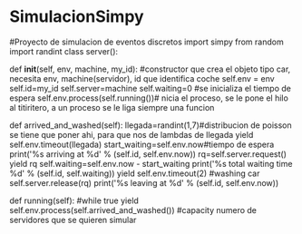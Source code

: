 # SimulacionSimpy
#Proyecto de simulacion de eventos discretos
import simpy
from random import randint
class server():

   def __init__(self, env, machine, my_id): #constructor que crea el objeto tipo car, necesita env, machine(servidor), id que identifica coche
        self.env = env
        self.id=my_id
        self.server=machine
        self.waiting=0 #se inicializa el tiempo de espera 
        self.env.process(self.running())# nicia el proceso, se le pone el hilo al titiritero, a un proceso se le liga siempre una funcion 
      

  def arrived_and_washed(self):
        llegada=randint(1,7)#distribucion de poisson se tiene que poner ahi, para que nos de lambdas de llegada
        yield self.env.timeout(llegada)
        start_waiting=self.env.now#tiempo de espera
        print('%s arriving at %d' % (self.id, self.env.now))
        rq=self.server.request()
        yield rq
        self.waiting=self.env.now - start_waiting
        print('%s total waiting time %d' % (self.id, self.waiting))
        yield self.env.timeout(2) #washing car
        self.server.release(rq)
        print('%s leaving at %d' % (self.id, self.env.now))

  def running(self):
        #while true
        yield self.env.process(self.arrived_and_washed())
        #capacity numero de servidores que se quieren simular 
        


